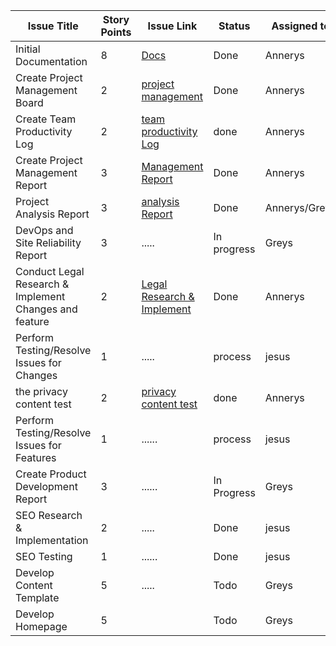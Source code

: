 
|Issue Title|Story Points|Issue Link|Status|Assigned to|Assigned On|Completed On|Category|Status Notes|
|---|---|---|---|--|---|---|---|---|
| Initial Documentation | 8 |  [ Docs](https://github.com/jar285/mywebclass-simulation/pull/39)| Done| Annerys | 3/18/2023 | 3/26/2023 | Documentation | |
| Create Project Management Board | 2 |[project management](https://github.com/users/jar285/projects/4) | Done | Annerys | 3/18/2023 | 3/26/2023 | Documentation | |
| Create Team Productivity Log | 2 |[team productivity Log](https://github.com/jar285/mywebclass-simulation/pull/46)| done | Annerys | 3/18/2023 | 3/27/2023 | Documentation | |
| Create Project Management Report | 3 | [Management Report](https://github.com/jar285/mywebclass-simulation/pull/61) | Done | Annerys| 3/16/2023 | 3/27/2023 | Documentation | |
| Project Analysis Report | 3 |[analysis Report](https://github.com/jar285/mywebclass-simulation/pull/49) | Done | Annerys/Greys | 3/18/2023 | 3/27/2023 | Documentation | |
| DevOps and Site Reliability Report | 3 | .....| In progress | Greys | 3/18/2023 | | Documentation | |
| Conduct Legal Research & Implement Changes and feature | 2 |[Legal Research & Implement](https://github.com/jar285/mywebclass-simulation/pull/22)| Done | Annerys | 3/18/2023 | 3/26/2023 | Documentation | |
| Perform Testing/Resolve Issues for Changes | 1 | .....| process | jesus | 3/18/2023 |  | Documentation | |
|the privacy content test| 2 | [ privacy content test](https://github.com/jar285/mywebclass-simulation/pull/41)| done | Annerys | 3/18/2023 | 3/2/2023 | Documentation | |
| Perform Testing/Resolve Issues for Features | 1 | ...... | process | jesus | 3/18/2023 |  | Documentation | |
| Create Product Development Report | 3 |......| In Progress | Greys | 3/18/2023| | Documentation| | 
| SEO Research & Implementation | 2 |.....| Done | jesus | 3/18/2023 | | Feature | | 
| SEO Testing | 1 | ......| Done |jesus| 3/18/2023 | | Feature | | 
| Develop Content Template | 5 | .....| Todo | Greys | 3/18/2023 | | Feature | | 
| Develop Homepage | 5 | | Todo | Greys| 3/18/2023 | | Feature | | 
